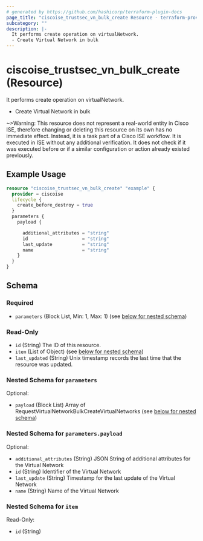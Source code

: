 ```yaml
---
# generated by https://github.com/hashicorp/terraform-plugin-docs
page_title: "ciscoise_trustsec_vn_bulk_create Resource - terraform-provider-ciscoise"
subcategory: ""
description: |-
  It performs create operation on virtualNetwork.
  - Create Virtual Network in bulk
---
```


# ciscoise_trustsec_vn_bulk_create (Resource)

It performs create operation on virtualNetwork.
- Create Virtual Network in bulk


~>Warning: This resource does not represent a real-world entity in Cisco ISE, therefore changing or deleting this resource on its own has no immediate effect. Instead, it is a task part of a Cisco ISE workflow. It is executed in ISE without any additional verification. It does not check if it was executed before or if a similar configuration or action already existed previously.

## Example Usage

```terraform
resource "ciscoise_trustsec_vn_bulk_create" "example" {
  provider = ciscoise
  lifecycle {
    create_before_destroy = true
  }
  parameters {
    payload {

      additional_attributes = "string"
      id                    = "string"
      last_update           = "string"
      name                  = "string"
    }
  }
}
```

<!-- schema generated by tfplugindocs -->
## Schema

### Required

- `parameters` (Block List, Min: 1, Max: 1) (see [below for nested schema](#nestedblock--parameters))

### Read-Only

- `id` (String) The ID of this resource.
- `item` (List of Object) (see [below for nested schema](#nestedatt--item))
- `last_updated` (String) Unix timestamp records the last time that the resource was updated.

<a id="nestedblock--parameters"></a>
### Nested Schema for `parameters`

Optional:

- `payload` (Block List) Array of RequestVirtualNetworkBulkCreateVirtualNetworks (see [below for nested schema](#nestedblock--parameters--payload))

<a id="nestedblock--parameters--payload"></a>
### Nested Schema for `parameters.payload`

Optional:

- `additional_attributes` (String) JSON String of additional attributes for the Virtual Network
- `id` (String) Identifier of the Virtual Network
- `last_update` (String) Timestamp for the last update of the Virtual Network
- `name` (String) Name of the Virtual Network



<a id="nestedatt--item"></a>
### Nested Schema for `item`

Read-Only:

- `id` (String)


